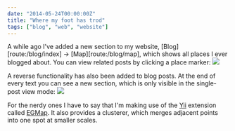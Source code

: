 ```yaml
---
date: "2014-05-24T00:00:00Z"
title: "Where my foot has trod"
tags: ["blog", "web", "website"]
---
```


A while ago I've added a new section to my website, [Blog][route:/blog/index] → [Map][route:/blog/map], which shows all places I ever blogged about. You can view related posts by clicking a place marker:
![](img:4.bp.blogspot.com/-W1Lp43kTwAM/U4De_mpvaZI/AAAAAAAAdck/zuKIwPEzFjI/s1600/yktoo-blog-map.picasaweb.png:a)

<!--more-->

A reverse functionality has also been added to blog posts. At the end of every text you can see a new section, which is only visible in the single-post view mode:
![](img:1.bp.blogspot.com/-cLTwMASyJ_k/U4DhAGtwFJI/AAAAAAAAdc8/UnKSRfEIY0I/s1600/yktoo-post-places.picasaweb.png:a)

For the nerdy ones I have to say that I'm making use of the [Yii](http://www.yiiframework.com/) extension called [EGMap](http://www.yiiframework.com/extension/egmap/). It also provides a clusterer, which merges adjacent points into one spot at smaller scales.
